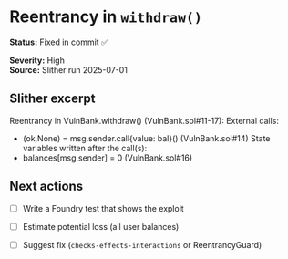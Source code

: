 # Reentrancy in `withdraw()`
**Status:** Fixed in commit <hash> ✅

**Severity:** High  
**Source:** Slither run 2025-07-01  

## Slither excerpt
Reentrancy in VulnBank.withdraw() (VulnBank.sol#11-17):
External calls:
- (ok,None) = msg.sender.call{value: bal}() (VulnBank.sol#14)
State variables written after the call(s):
- balances[msg.sender] = 0 (VulnBank.sol#16)
## Next actions
- [ ] Write a Foundry test that shows the exploit  
- [ ] Estimate potential loss (all user balances)  
- [ ] Suggest fix (`checks-effects-interactions` or ReentrancyGuard)
  
